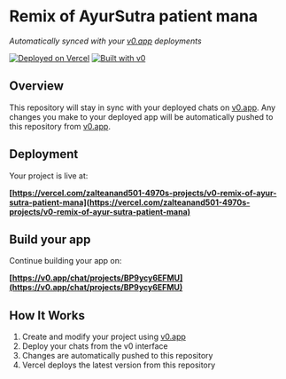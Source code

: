 # Remix of AyurSutra patient mana

*Automatically synced with your [v0.app](https://v0.app) deployments*

[![Deployed on Vercel](https://img.shields.io/badge/Deployed%20on-Vercel-black?style=for-the-badge&logo=vercel)](https://vercel.com/zalteanand501-4970s-projects/v0-remix-of-ayur-sutra-patient-mana)
[![Built with v0](https://img.shields.io/badge/Built%20with-v0.app-black?style=for-the-badge)](https://v0.app/chat/projects/BP9ycy6EFMU)

## Overview

This repository will stay in sync with your deployed chats on [v0.app](https://v0.app).
Any changes you make to your deployed app will be automatically pushed to this repository from [v0.app](https://v0.app).

## Deployment

Your project is live at:

**[https://vercel.com/zalteanand501-4970s-projects/v0-remix-of-ayur-sutra-patient-mana](https://vercel.com/zalteanand501-4970s-projects/v0-remix-of-ayur-sutra-patient-mana)**

## Build your app

Continue building your app on:

**[https://v0.app/chat/projects/BP9ycy6EFMU](https://v0.app/chat/projects/BP9ycy6EFMU)**

## How It Works

1. Create and modify your project using [v0.app](https://v0.app)
2. Deploy your chats from the v0 interface
3. Changes are automatically pushed to this repository
4. Vercel deploys the latest version from this repository